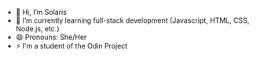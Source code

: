 - 👋 Hi, I’m Solaris
- 🌱 I’m currently learning full-stack development (Javascript, HTML, CSS, Node.js, etc.)
- 😄 Pronouns: She/Her
- ⚡ I'm a student of the Odin Project

<!---
solarrotation/solarrotation is a ✨ special ✨ repository because its `README.md` (this file) appears on your GitHub profile.
You can click the Preview link to take a look at your changes.
--->
